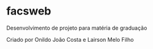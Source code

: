 # facsweb
Desenvolvimento de projeto para matéria de graduação

Criado por Onildo João Costa e Lairson Melo Filho
